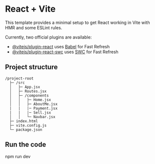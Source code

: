 # React + Vite

This template provides a minimal setup to get React working in Vite with HMR and some ESLint rules.

Currently, two official plugins are available:

- [@vitejs/plugin-react](https://github.com/vitejs/vite-plugin-react/blob/main/packages/plugin-react/README.md) uses [Babel](https://babeljs.io/) for Fast Refresh
- [@vitejs/plugin-react-swc](https://github.com/vitejs/vite-plugin-react-swc) uses [SWC](https://swc.rs/) for Fast Refresh

## Project structure
```
/project-root
  ├─ /src
  │   ├─ App.jsx
  │   ├─ Routes.jsx
  │   ├─ /components
  │   │   ├─ Home.jsx
  │   │   ├─ AboutMe.jsx
  |   |   |─ Payment.jsx
  |   |   |─ Sell.jsx
  │   │   └─ Navbar.jsx
  ├─ index.html
  ├─ vite.config.js
  └─ package.json

```
## Run the code
npm run dev
